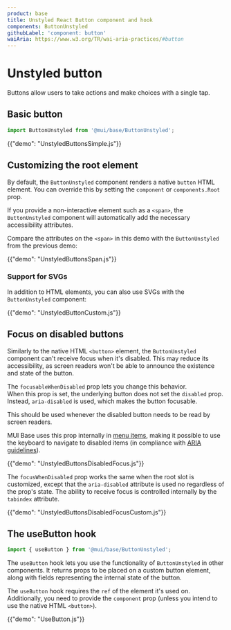 ```yaml
---
product: base
title: Unstyled React Button component and hook
components: ButtonUnstyled
githubLabel: 'component: button'
waiAria: https://www.w3.org/TR/wai-aria-practices/#button
---
```


# Unstyled button

<p class="description">Buttons allow users to take actions and make choices with a single tap.</p>

## Basic button

```js
import ButtonUnstyled from '@mui/base/ButtonUnstyled';
```

{{"demo": "UnstyledButtonsSimple.js"}}

## Customizing the root element

By default, the `ButtonUnstyled` component renders a native `button` HTML element.
You can override this by setting the `component` or `components.Root` prop.

If you provide a non-interactive element such as a `<span>`, the `ButtonUnstyled` component will automatically add the necessary accessibility attributes.

Compare the attributes on the `<span>` in this demo with the `ButtonUnstyled` from the previous demo:

{{"demo": "UnstyledButtonsSpan.js"}}

### Support for SVGs

In addition to HTML elements, you can also use SVGs with the `ButtonUnstyled` component:

{{"demo": "UnstyledButtonCustom.js"}}

## Focus on disabled buttons

Similarly to the native HTML `<button>` element, the `ButtonUnstyled` component can't receive focus when it's disabled.
This may reduce its accessibility, as screen readers won't be able to announce the existence and state of the button.

The `focusableWhenDisabled` prop lets you change this behavior.  
When this prop is set, the underlying button does not set the `disabled` prop.
Instead, `aria-disabled` is used, which makes the button focusable.

This should be used whenever the disabled button needs to be read by screen readers.

MUI Base uses this prop internally in [menu items](/base/react-menu), making it possible to use the keyboard to navigate to disabled items (in compliance with [ARIA guidelines](https://www.w3.org/TR/wai-aria-practices-1.2/#h-note-17)).

{{"demo": "UnstyledButtonsDisabledFocus.js"}}

The `focusWhenDisabled` prop works the same when the root slot is customized, except that the `aria-disabled` attribute is used no regardless of the prop's state.
The ability to receive focus is controlled internally by the `tabindex` attribute.

{{"demo": "UnstyledButtonsDisabledFocusCustom.js"}}

## The useButton hook

```js
import { useButton } from '@mui/base/ButtonUnstyled';
```

The `useButton` hook lets you use the functionality of `ButtonUnstyled` in other components.
It returns props to be placed on a custom button element, along with fields representing the internal state of the button.

The `useButton` hook requires the `ref` of the element it's used on.
Additionally, you need to provide the `component` prop (unless you intend to use the native HTML `<button>`).

{{"demo": "UseButton.js"}}
